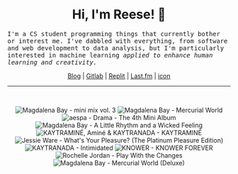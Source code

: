 <h1 align="center">Hi, I'm Reese! 👋</h1>

<p><samp>I'm a CS student programming things that currently bother or interest me. I've dabbled with everything, from software and web development to data analysis, but I'm particularly interested in machine learning <i>applied to enhance human learning and creativity.</i></p></samp>

<p align="center">
 <a href="https://renys.dev">Blog</a> | <a href="https://gitlab.com/renys">Gitlab</a> | <a href="https://replit.com/@renys">Replit</a> | <a href="https://last.fm/user/emperte">Last.fm</a> | <a href="https://picrew.me/en/image_maker/2243240">icon</a>
</p>

<hr class="dotted">
<br>
<!-- lastfm -->
<p align="center"><img src="https://lastfm.freetls.fastly.net/i/u/64s/c4407904c1910709ca094a4d18dc2e7b.jpg" title="Magdalena Bay - mini mix vol. 3"> <img src="https://lastfm.freetls.fastly.net/i/u/64s/c1b18f7dd5f2b262a96288bfa2330ad2.jpg" title="Magdalena Bay - Mercurial World"> <img src="https://lastfm.freetls.fastly.net/i/u/64s/07bc2400d02a125e7b1ef0858ca57d71.jpg" title="aespa - Drama - The 4th Mini Album"> <img src="https://lastfm.freetls.fastly.net/i/u/64s/9322717e6a4cd9fa1fc0ddaf6cc69b58.jpg" title="Magdalena Bay - A Little Rhythm and a Wicked Feeling"> <img src="https://lastfm.freetls.fastly.net/i/u/64s/9127e3f3f2ba6e9664d45231816891fe.jpg" title="KAYTRAMINÉ, Aminé & KAYTRANADA - KAYTRAMINÉ"> <img src="https://lastfm.freetls.fastly.net/i/u/64s/86e165926623af0b9c45ea8b58fb5efc.jpg" title="Jessie Ware - What's Your Pleasure? (The Platinum Pleasure Edition)"> <img src="https://lastfm.freetls.fastly.net/i/u/64s/d317f679ea58e362320c1ecbbaebdb60.jpg" title="KAYTRANADA - Intimidated"> <img src="https://lastfm.freetls.fastly.net/i/u/64s/c7561e0b2bb4f1f56a93fe31d9173dae.png" title="KNOWER - KNOWER FOREVER"> <img src="https://lastfm.freetls.fastly.net/i/u/64s/1a37b3ae0ac8bc4003dd22a2db8c6d37.png" title="Rochelle Jordan - Play With the Changes"> <img src="https://lastfm.freetls.fastly.net/i/u/64s/78f9e53f5054737cc192e73dd7f751a5.jpg" title="Magdalena Bay - Mercurial World (Deluxe)"> </p>
